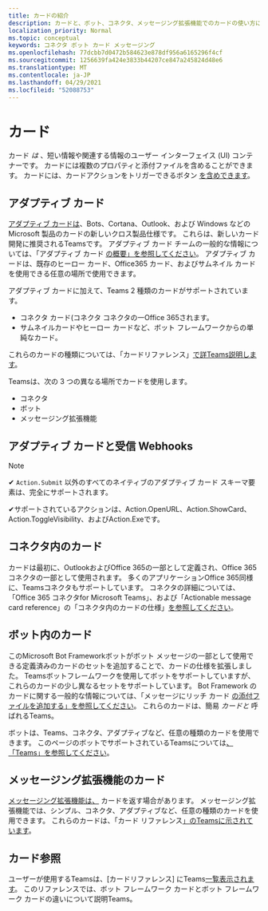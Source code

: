 ```yaml
---
title: カードの紹介
description: カードと、ボット、コネクタ、メッセージング拡張機能でのカードの使い方について説明します。
localization_priority: Normal
ms.topic: conceptual
keywords: コネクタ ボット カード メッセージング
ms.openlocfilehash: 77dcbb7d0472b584623e878df956a6165296f4cf
ms.sourcegitcommit: 1256639fa424e3833b44207ce847a245824d48e6
ms.translationtype: MT
ms.contentlocale: ja-JP
ms.lasthandoff: 04/29/2021
ms.locfileid: "52088753"
---
```

# <a name="cards"></a>カード

カード *は* 、短い情報や関連する情報のユーザー インターフェイス (UI) コンテナーです。 カードには複数のプロパティと添付ファイルを含めることができます。 カードには、カードアクションをトリガーできるボタン [を含めできます](~/task-modules-and-cards/cards/cards-actions.md)。

## <a name="adaptive-cards"></a>アダプティブ カード

[アダプティブ カードは](~/task-modules-and-cards/cards/cards-reference.md#adaptive-card)、Bots、Cortana、Outlook、および Windows などの Microsoft 製品のカードの新しいクロス製品仕様です。 これらは、新しいカード開発に推奨されるTeamsです。 アダプティブ カード チームの一般的な情報については、「アダプティブ カード [の概要」を参照してください](/adaptive-cards)。 アダプティブ カードは、既存のヒーロー カード、Office365 カード、およびサムネイル カードを使用できる任意の場所で使用できます。

アダプティブ カードに加えて、Teams 2 種類のカードがサポートされています。

* コネクタ カード(コネクタ コネクタの一Office 365されます。
* サムネイルカードやヒーロー カードなど、ボット フレームワークからの単純なカード。

これらのカードの種類については、「カードリファレンス」[で詳Teams説明します](~/task-modules-and-cards/cards/cards-reference.md)。

Teamsは、次の 3 つの異なる場所でカードを使用します。

* コネクタ
* ボット
* メッセージング拡張機能

## <a name="adaptive-cards-and-incoming-webhooks"></a>アダプティブ カードと受信 Webhooks

> [!NOTE]
>
> ✔ `Action.Submit` 以外のすべてのネイティブのアダプティブ カード スキーマ要素は、完全にサポートされます。
>
> ✔サポートされているアクションは[](https://docs.microsoft.com/adaptive-cards/authoring-cards/universal-action-model#actionexecute)、Action.OpenURL、Action.ShowCard、Action.ToggleVisibility、およびAction.Exeです。 [](https://adaptivecards.io/explorer/Action.OpenUrl.html) [](https://adaptivecards.io/explorer/Action.ShowCard.html) [](https://adaptivecards.io/explorer/Action.ToggleVisibility.html)

## <a name="cards-in-connectors"></a>コネクタ内のカード

カードは最初に、OutlookおよびOffice 365の一部として定義され、Office 365コネクタの一部として使用されます。 多くのアプリケーションOffice 365同様に、Teamsコネクタもサポートしています。 コネクタの詳細については、「Office 365 コネクタ[](~/webhooks-and-connectors/what-are-webhooks-and-connectors.md)for Microsoft Teams」、および「Actionable message card reference」の「コネクタ内のカードの仕様」[を参照してください](/outlook/actionable-messages/card-reference)。

## <a name="cards-in-bots"></a>ボット内のカード

このMicrosoft Bot Frameworkボットがボット メッセージの一部として使用できる定義済みのカードのセットを追加することで、カードの仕様を拡張しました。 Teamsボットフレームワークを使用してボットをサポートしていますが、これらのカードの少し異なるセットをサポートしています。 Bot Framework のカードに関する一般的な情報については、「メッセージにリッチ カード [の添付ファイルを追加する」を参照してください](/bot-framework/nodejs/bot-builder-nodejs-send-rich-cards)。 これらのカードは、簡易 *カードと* 呼ばれるTeams。

ボットは、Teams、コネクタ、アダプティブなど、任意の種類のカードを使用できます。 このページのボットでサポートされているTeamsについては[、「Teams」を参照してください](~/task-modules-and-cards/cards/cards-reference.md)。  

## <a name="cards-in-messaging-extensions"></a>メッセージング拡張機能のカード

[メッセージング拡張機能は、](~/messaging-extensions/what-are-messaging-extensions.md) カードを返す場合があります。 メッセージング拡張機能では、シンプル、コネクタ、アダプティブなど、任意の種類のカードを使用できます。 これらのカードは、「カード リファレンス[」のTeamsに示されています](~/task-modules-and-cards/cards/cards-reference.md)。

## <a name="card-reference"></a>カード参照

ユーザーが使用するTeamsは、[カードリファレンス] にTeams[一覧表示されます](~/task-modules-and-cards/cards/cards-reference.md)。 このリファレンスでは、ボット フレームワーク カードとボット フレームワーク カードの違いについて説明Teams。
